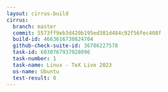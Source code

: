 ```yaml
---
layout: cirrus-build
cirrus:
  branch: master
  commit: 5573ff9eb3d420b195ed381d484c92f56fec408f
  build-id: 4663616730824704
  github-check-suite-id: 36786227578
  task-id: 6030767937028096
  task-number: 1
  task-name: Linux - TeX Live 2023
  os-name: Ubuntu
  test-result: 0
---
```

